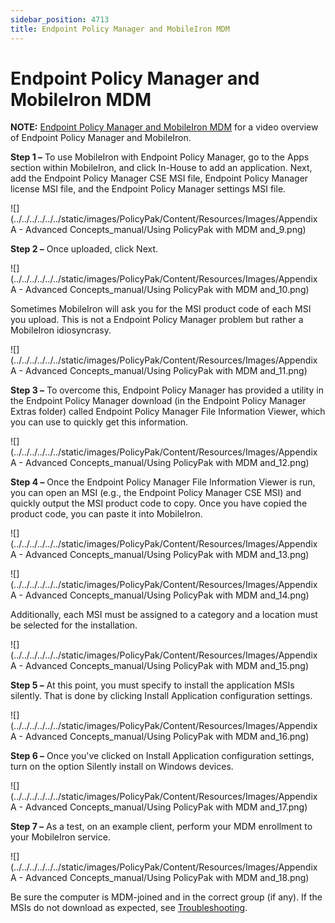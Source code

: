 ```yaml
---
sidebar_position: 4713
title: Endpoint Policy Manager and MobileIron MDM
---
```


# Endpoint Policy Manager and MobileIron MDM

**NOTE:** [Endpoint Policy Manager and MobileIron MDM](../../Video/MDM/MobileIron "Endpoint Policy Manager and MobileIron MDM") for a video overview of Endpoint Policy Manager and MobileIron.

**Step 1 –** To use MobileIron with Endpoint Policy Manager, go to the Apps section within MobileIron, and click In-House to add an application. Next, add the Endpoint Policy Manager CSE MSI file, Endpoint Policy Manager license MSI file, and the Endpoint Policy Manager settings MSI file.

![](../../../../../../static/images/PolicyPak/Content/Resources/Images/Appendix A - Advanced Concepts_manual/Using PolicyPak with MDM and_9.png)

**Step 2 –** Once uploaded, click Next.

![](../../../../../../static/images/PolicyPak/Content/Resources/Images/Appendix A - Advanced Concepts_manual/Using PolicyPak with MDM and_10.png)

Sometimes MobileIron will ask you for the MSI product code of each MSI you upload. This is not a Endpoint Policy Manager problem but rather a MobileIron idiosyncrasy.

![](../../../../../../static/images/PolicyPak/Content/Resources/Images/Appendix A - Advanced Concepts_manual/Using PolicyPak with MDM and_11.png)

**Step 3 –** To overcome this, Endpoint Policy Manager has provided a utility in the Endpoint Policy Manager download (in the Endpoint Policy Manager Extras folder) called Endpoint Policy Manager File Information Viewer, which you can use to quickly get this information.

![](../../../../../../static/images/PolicyPak/Content/Resources/Images/Appendix A - Advanced Concepts_manual/Using PolicyPak with MDM and_12.png)

**Step 4 –** Once the Endpoint Policy Manager File Information Viewer is run, you can open an MSI (e.g., the Endpoint Policy Manager CSE MSI) and quickly output the MSI product code to copy. Once you have copied the product code, you can paste it into MobileIron.

![](../../../../../../static/images/PolicyPak/Content/Resources/Images/Appendix A - Advanced Concepts_manual/Using PolicyPak with MDM and_13.png)

![](../../../../../../static/images/PolicyPak/Content/Resources/Images/Appendix A - Advanced Concepts_manual/Using PolicyPak with MDM and_14.png)

Additionally, each MSI must be assigned to a category and a location must be selected for the installation.

![](../../../../../../static/images/PolicyPak/Content/Resources/Images/Appendix A - Advanced Concepts_manual/Using PolicyPak with MDM and_15.png)

**Step 5 –** At this point, you must specify to install the application MSIs silently. That is done by clicking Install Application configuration settings.

![](../../../../../../static/images/PolicyPak/Content/Resources/Images/Appendix A - Advanced Concepts_manual/Using PolicyPak with MDM and_16.png)

**Step 6 –** Once you've clicked on Install Application configuration settings, turn on the option Silently install on Windows devices.

![](../../../../../../static/images/PolicyPak/Content/Resources/Images/Appendix A - Advanced Concepts_manual/Using PolicyPak with MDM and_17.png)

**Step 7 –** As a test, on an example client, perform your MDM enrollment to your MobileIron service.

![](../../../../../../static/images/PolicyPak/Content/Resources/Images/Appendix A - Advanced Concepts_manual/Using PolicyPak with MDM and_18.png)

Be sure the computer is MDM-joined and in the correct group (if any). If the MSIs do not download as expected, see [Troubleshooting](../../Troubleshooting/MDM/Overview "Troubleshooting").
